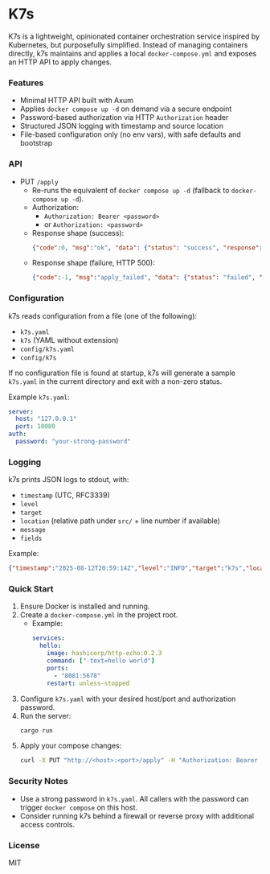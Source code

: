 # K7s

K7s is a lightweight, opinionated container orchestration service inspired by Kubernetes, but purposefully simplified.
Instead of managing containers directly, k7s maintains and applies a local `docker-compose.yml` and exposes an HTTP API to apply changes.

### Features
- Minimal HTTP API built with Axum
- Applies `docker compose up -d` on demand via a secure endpoint
- Password-based authorization via HTTP `Authorization` header
- Structured JSON logging with timestamp and source location
- File-based configuration only (no env vars), with safe defaults and bootstrap

### API
- PUT `/apply`
  - Re-runs the equivalent of `docker compose up -d` (fallback to `docker-compose up -d`).
  - Authorization:
    - `Authorization: Bearer <password>`
    - or `Authorization: <password>`
  - Response shape (success):
    ```json
    {"code":0, "msg":"ok", "data": {"status": "success", "response": "<docker stdout>"}}
    ```
  - Response shape (failure, HTTP 500):
    ```json
    {"code":-1, "msg":"apply_failed", "data": {"status": "failed", "response": "<docker stderr>"}}
    ```

### Configuration
k7s reads configuration from a file (one of the following):
- `k7s.yaml`
- `k7s` (YAML without extension)
- `config/k7s.yaml`
- `config/k7s`

If no configuration file is found at startup, k7s will generate a sample `k7s.yaml` in the current directory and exit with a non-zero status.

Example `k7s.yaml`:
```yaml
server:
  host: "127.0.0.1"
  port: 18080
auth:
  password: "your-strong-password"
```

### Logging
k7s prints JSON logs to stdout, with:
- `timestamp` (UTC, RFC3339)
- `level`
- `target`
- `location` (relative path under `src/` + line number if available)
- `message`
- `fields`

Example:
```json
{"timestamp":"2025-08-12T20:59:14Z","level":"INFO","target":"k7s","location":"src/main.rs:25","message":"Starting server on 127.0.0.1:18080","fields":{}}
```

### Quick Start
1. Ensure Docker is installed and running.
2. Create a `docker-compose.yml` in the project root.
   - Example:
     ```yaml
     services:
       hello:
         image: hashicorp/http-echo:0.2.3
         command: ["-text=hello world"]
         ports:
           - "8081:5678"
         restart: unless-stopped
     ```
3. Configure `k7s.yaml` with your desired host/port and authorization password.
4. Run the server:
   ```bash
   cargo run
   ```
5. Apply your compose changes:
   ```bash
   curl -X PUT "http://<host>:<port>/apply" -H "Authorization: Bearer <password>"
   ```

### Security Notes
- Use a strong password in `k7s.yaml`. All callers with the password can trigger `docker compose` on this host.
- Consider running k7s behind a firewall or reverse proxy with additional access controls.

### License
MIT



